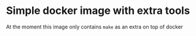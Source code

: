 # Simple docker image with extra tools

At the moment this image only contains `make` as an extra on top of docker